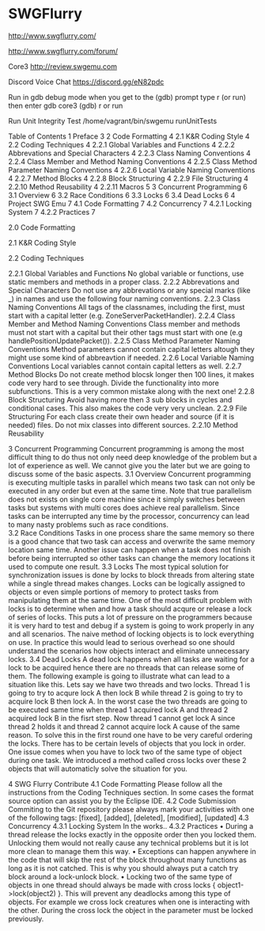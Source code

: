 # SWGFlurry
http://www.swgflurry.com/

http://www.swgflurry.com/forum/

Core3 http://review.swgemu.com

Discord Voice Chat
https://discord.gg/eN82pdc

Run in gdb debug mode
when you get to the (gdb) prompt type r (or run) then enter 
gdb core3
(gdb) r or run

Run Unit Integrity Test
/home/vagrant/bin/swgemu runUnitTests





Table of Contents
1	Preface	3
2	Code Formatting	4
2.1	K&R Coding Style	4
2.2	Coding Techniques	4
2.2.1	Global Variables and Functions	4
2.2.2	Abbrevations and Special Characters	4
2.2.3	Class Naming Conventions	4
2.2.4	Class Member and Method Naming Conventions	4
2.2.5	Class Method Parameter Naming Conventions	4
2.2.6	Local Variable Naming Conventions	4
2.2.7	Method Blocks	4
2.2.8	Block Structuring	4
2.2.9	File Structuring	4
2.2.10	Method Reusability	4
2.2.11	Macros	5
3	Concurrent Programming	6
3.1	Overview	6
3.2	Race Conditions	6
3.3	Locks	6
3.4	Dead Locks	6
4	Project SWG Emu	7
4.1	Code Formatting	7
4.2	Concurrency	7
4.2.1	Locking System	7
4.2.2	Practices	7






2.0	Code Formatting

2.1	K&R Coding Style

2.2	Coding Techniques

2.2.1	Global Variables and Functions
No global variable or functions, use static members and methods in a proper class.
2.2.2	Abbrevations and Special Characters
Do not use any abbrevations or any special marks (like _) in names and use the following four naming conventions.
2.2.3	Class Naming Conventions
All tags of the classnames, including the first, must start with a capital letter (e.g. ZoneServerPacketHandler).
2.2.4	Class Member and Method Naming Conventions
Class member and methods must not start with a capital but their other tags must start with one (e.g handlePositionUpdatePacket()).
2.2.5	Class Method Parameter Naming Conventions
Method parameters cannot contain capital letters altough they might use some kind of abbreavtion if needed.
2.2.6	Local Variable Naming Conventions
Local variables cannot contain capital letters as well.
2.2.7	Method Blocks
Do not create method blocsk longer then 100 lines, it makes code very hard to see through. Divide the functionality into more subfunctions. This is a very common mistake along with the next one!
2.2.8	Block Structuring
Avoid having more then 3 sub blocks in cycles and conditional cases. This also makes the code very very unclean.
2.2.9	File Structuring
For each class create their own header and source (if it is needed) files. Do not mix classes into different sources.
2.2.10	Method Reusability





3	Concurrent Programming
Concurrent programming is among the most difficult thing to do thus not only need deep knowledge of the problem but a lot of experience as well. We cannot give you the later but we are going to discuss some of the basic aspects.
3.1	Overview
Concurrent programming is executing multiple tasks in parallel which means two task can not only be executed in any order but even at the same time. Note that true parallelism does not exists on single core machine since it simply switches between tasks but systems with multi cores does achieve real parallelism. 
Since tasks can be interrupted any time by the processor, concurrency can lead to many nasty problems such as race conditions.  
3.2	Race Conditions
Tasks in one process share the same memory so there is a good chance that two task can access and overwrite the same memory location same time. Another issue can happen when a task does not finish before being interrupted so other tasks can change the memory locations it used to compute one result. 
3.3	Locks
The most typical solution for synchronization issues is done by locks to block threads from altering state while a single thread makes changes.  Locks can be logically assigned to objects or even simple portions of memory to protect tasks from manipulating them at the same time.
One of the most difficult problem with locks is to determine when and how a task should acqure or release a lock of series of locks.  This puts a lot of pressure on the programmers because it is very hard to test and debug if a system is going to work properly in any and all scenarios.
The naive method of locking objects is to lock everything on use. In practice this would lead to serious overhead so one should understand the scenarios how objects interact and eliminate unnecessary locks.
3.4	Dead Locks
A dead lock happens when all tasks are waiting for a lock to be acquired hence there are no threads that can release some of them. The following example is going to illustrate  what can lead to a situation like this.
Lets say we have two threads and two locks. Thread 1 is going to try to acqure lock A then lock B while thread 2 is going to try to acquire lock B then lock A. In the worst case the two threads are going to be executed same time when thread 1 acquired lock A  and thread 2 acquired lock B in the fisrt step. Now thread 1 cannot get lock A since thread 2 holds it and thread 2 cannot acquire lock A cause of the same reason.
To solve this in the first round one have to be very careful ordering the locks. There has to be certain levels of objects that you lock in order.  One issue comes when you have to lock two of the same type of object during one task.  We introduced a method called cross locks over these 2 objects that will automaticly solve the situation for you.




4	SWG Flurry Contribute
4.1	Code Formatting
Please follow all the instructions from the Coding Techniques section. In some cases the format source option can assist you by the Eclipse IDE.
4.2	Code Submission
Commiting to the Git repository please always mark your activities with one of the following tags: [fixed], [added], [deleted], [modified], [updated]
4.3	Concurrency
4.3.1	Locking System
In the works..
4.3.2	Practices
•	During a thread release the locks exactly in the opposite order then you locked them.  Unlocking them would not really cause any technical problems but it is lot more clean to manage them this way.
•	Exceptions can happen anywhere in the code that will skip the rest of the block throughout many functions as long as it is not catched. This is why you should always put a catch try block around a lock-unlock block.
•	Locking two of the same type of objects in one thread should always be made with cross locks { object1->lock(object2) }. This will prevent any deadlocks among this type of objects.  For example we cross lock creatures when one is interacting with the other. During the cross lock the object in the parameter must be locked previously.

